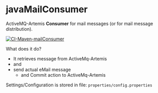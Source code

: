 # javaMailConsumer

ActiveMQ-Artemis **Consumer** for mail messages (or for mail message distribution).

[![CI-Maven-mailConsumer](https://github.com/bostjans/javaMailConsum/actions/workflows/maven.yml/badge.svg)](https://github.com/bostjans/javaMailConsum/actions/workflows/maven.yml)

What does it do?

* It retrieves message from ActiveMq-Artemis
* and
* send actual eMail message
    * and Commit action to ActiveMq-Artemis

Settings/Configuration is stored in file: `properties/config.properties`
